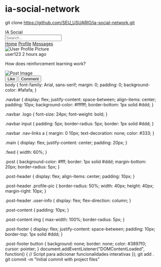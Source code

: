 # ia-social-network
git clone https://github.com/SEU_USUARIO/ia-social-network.git
<!DOCTYPE html>
<html lang="en">
<head>
    <meta charset="UTF-8">
    <meta name="viewport" content="width=device-width, initial-scale=1.0">
    <title>IA Social Network</title>
    <link rel="stylesheet" href="style.css">
</head>
<body>
    <nav class="navbar">
        <div class="logo">IA Social</div>
        <input type="text" placeholder="Search...">
        <div class="nav-links">
            <a href="#">Home</a>
            <a href="#">Profile</a>
            <a href="#">Messages</a>
        </div>
    </nav>
    <main>
        <div class="feed">
            <div class="post">
                <div class="post-header">
                    <img src="user.jpg" alt="User Profile Picture" class="profile-pic">
                    <div class="user-info">
                        <span class="username">user123</span>
                        <span class="time">2 hours ago</span>
                    </div>
                </div>
                <div class="post-content">
                    <p>How does reinforcement learning work?</p>
                    <img src="post-image.jpg" alt="Post Image">
                </div>
                <div class="post-footer">
                    <button>Like</button>
                    <button>Comment</button>
                </div>
            </div>
            <!-- Repeat posts as necessary -->
        </div>
    </main>
    <script src="script.js"></script>
</body>
</html>
body {
    font-family: Arial, sans-serif;
    margin: 0;
    padding: 0;
    background-color: #fafafa;
}

.navbar {
    display: flex;
    justify-content: space-between;
    align-items: center;
    padding: 10px;
    background-color: #ffffff;
    border-bottom: 1px solid #ddd;
}

.navbar .logo {
    font-size: 24px;
    font-weight: bold;
}

.navbar input {
    padding: 5px;
    border-radius: 5px;
    border: 1px solid #ddd;
}

.navbar .nav-links a {
    margin: 0 10px;
    text-decoration: none;
    color: #333;
}

.main {
    display: flex;
    justify-content: center;
    padding: 20px;
}

.feed {
    width: 60%;
}

.post {
    background-color: #fff;
    border: 1px solid #ddd;
    margin-bottom: 20px;
    border-radius: 5px;
}

.post-header {
    display: flex;
    align-items: center;
    padding: 10px;
}

.post-header .profile-pic {
    border-radius: 50%;
    width: 40px;
    height: 40px;
    margin-right: 10px;
}

.post-header .user-info {
    display: flex;
    flex-direction: column;
}

.post-content {
    padding: 10px;
}

.post-content img {
    max-width: 100%;
    border-radius: 5px;
}

.post-footer {
    display: flex;
    justify-content: space-between;
    padding: 10px;
    border-top: 1px solid #ddd;
}

.post-footer button {
    background: none;
    border: none;
    color: #3897f0;
    cursor: pointer;
}
document.addEventListener("DOMContentLoaded", function() {
    // Script para adicionar funcionalidades interativas
});
git add .
git commit -m "Initial commit with project files"
